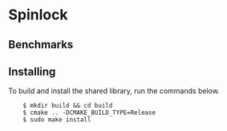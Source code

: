 # Spinlock

## Benchmarks


## Installing

To build and install the shared library, run the commands below.

```
    $ mkdir build && cd build
    $ cmake .. -DCMAKE_BUILD_TYPE=Release
    $ sudo make install
```


